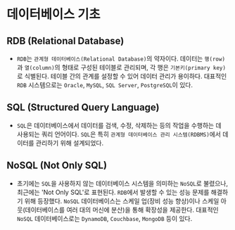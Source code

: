 # 데이터베이스 기초

## RDB (Relational Database)
- `RDB`는 `관계형 데이터베이스(Relational Database)`의 약자이다. 데이터는 `행(row)`과 `열(column)`의 형태로 구성된 테이블로 관리되며, 각 행은 `기본키(primary key)`로 식별된다. 테이블 간의 관계를 설정할 수 있어 데이터 관리가 용이하다. 대표적인 `RDB` 시스템으로는 `Oracle`, `MySQL`, `SQL Server`, `PostgreSQL`이 있다.

## SQL (Structured Query Language)
- `SQL`은 데이터베이스에서 데이터를 검색, 수정, 삭제하는 등의 작업을 수행하는 데 사용되는 쿼리 언어이다. `SQL`은 특히 `관계형 데이터베이스 관리 시스템(RDBMS)`에서 데이터를 관리하기 위해 설계되었다.

## NoSQL (Not Only SQL)
- 초기에는 `SQL`을 사용하지 않는 데이터베이스 시스템을 의미하는 `NoSQL`로 불렸으나, 최근에는 'Not Only SQL'로 표현된다. `RDB`에서 발생할 수 있는 성능 문제를 해결하기 위해 등장했다. `NoSQL` 데이터베이스는 스케일 업(장비 성능 향상)이나 스케일 아웃(데이터베이스를 여러 대의 머신에 분산)을 통해 확장성을 제공한다. 대표적인 `NoSQL` 데이터베이스로는 `DynamoDB`, `Couchbase`, `MongoDB` 등이 있다.
